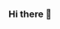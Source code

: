 ### Hi there 👋

<!--
**pro-gamer007/pro-gamer007** is a ✨ _special_ ✨ repository because its `README.md` (this file) appears on your GitHub profile.

Here are some ideas to get you started:

- 🔭 I’m currently working on: learning how to make ios apps, learning java, trying to make a game, making discord bots, and much more 
- 👯 I’m looking to collaborate on Discord bots so that i can make awesome things with awesome people!
- 💬 Ask me about things with discord bots and hosting!
- 📫 How to reach me: Dm me on discord(pro_gamer007#7817)
- ⚡ Fun fact: im bored
-->
